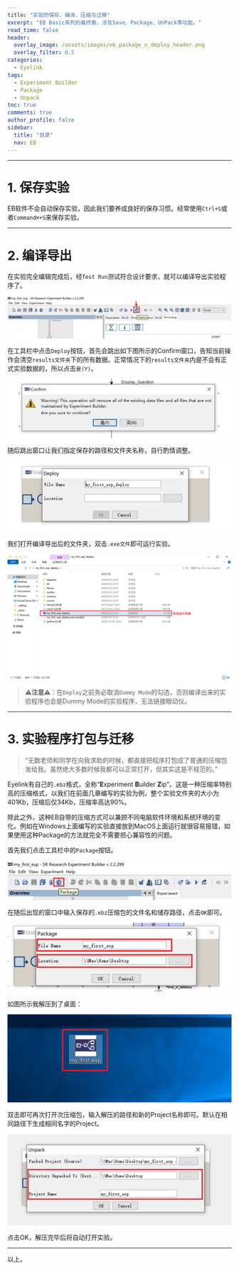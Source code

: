 ```yaml
---
title: "实验的保存、编译、压缩与迁移"
excerpt: "EB Basic系列的最终章，涉及Save、Package、UnPack等功能。"
read_time: false
header:
  overlay_image: /assets/images/eb_package_n_deploy_header.png
  overlay_filter: 0.5
categories:
  - Eyelink
tags:
  - Experiment Builder
  - Package
  - Unpack
toc: true
comments: true
author_profile: false
sidebar:
  title: "目录"
  nav: EB
---
```


---

# 1. 保存实验

EB软件不会自动保存实验，因此我们要养成良好的保存习惯。经常使用`Ctrl+S`或者`Command⌘+S`来保存实验。

---

# 2. 编译导出

在实验完全编辑完成后，经`Test Run`测试符合设计要求，就可以编译导出实验程序了。

![eb_show_deploy](/assets/images/eb_show_deploy.png)

在工具栏中点击`Deploy`按钮，首先会跳出如下图所示的Confirm窗口，告知当前操作会清空`results文件夹`下的所有数据。正常情况下的`results文件夹`内是不会有正式实验数据的，所以点击`是(Y)`。

![eb_deploy_confirm_window](/assets/images/eb_deploy_confirm_window.png)

随后跳出窗口让我们指定保存的路径和文件夹名称，自行酌情调整。

![eb_deploy_window](/assets/images/eb_deploy_window.png)

我们打开编译导出后的文件夹，双击`.exe文件`即可运行实验。

![eb_deployed_folder](/assets/images/eb_deployed_folder.png)

> **⚠️注意⚠️**：在`Deploy`之前务必取消`Dummy Mode`的勾选，否则编译出来的实验程序也会是Dummy Mode的实验程序，无法链接眼动仪。

---

# 3. 实验程序打包与迁移

> “无数老师和同学在向我求助的时候，都直接把程序打包成了普通的压缩包发给我。虽然绝大多数时候我都可以正常打开，但其实这是不规范的。”

Eyelink有自己的`.ebz`格式，全称“**E**xperiment **B**uilder **Z**ip”。这是一种压缩率特别高的压缩格式，以我们在前面几章编写的实验为例，整个实验文件夹的大小为401Kb，压缩后仅34Kb，压缩率高达90%。

除此之外，这种EB自带的压缩方式可以兼顾不同电脑软件环境和系统环境的变化。例如在Windows上面编写的实验直接放到MacOS上面运行就很容易报错，如果使用这种Package的方法就完全不需要担心兼容性的问题。

首先我们点击工具栏中的`Package`按钮。

![eb_show_package](/assets/images/eb_show_package.png)

在随后出现的窗口中输入保存的`.ebz`压缩包的文件名和储存路径，点击`OK`即可。

![eb_package_window](/assets/images/eb_package_window.png)

如图所示我解压到了桌面：

![eb_show_packaged_ebz](/assets/images/eb_show_packaged_ebz.png)

双击即可再次打开次压缩包，输入解压的路径和新的Project名称即可。默认在相同路径下生成相同名字的Project。

![eb_unpack_window](/assets/images/eb_unpack_window.png)

点击OK，解压完毕后将自动打开实验。

---

以上。